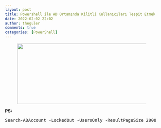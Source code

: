 ```yaml
---
layout: post
title: Powershell ile AD Ortamında Kilitli Kullanıcıları Tespit Etmek
date: 2022-02-02 22:02
author: theguler
comments: true
categories: [PowerShell]
---
```

<!-- wp:image {"id":1278,"width":596,"height":198,"sizeSlug":"large","linkDestination":"none"} -->
<figure class="wp-block-image size-large is-resized"><img src="https://farukguler.com/assets/post_images/sdsd.webp?w=1024" alt="" class="wp-image-1278" width="596" height="198" /></figure>
<!-- /wp:image -->

<!-- wp:paragraph -->
<p><strong>PS:</strong></p>
<!-- /wp:paragraph -->

<!-- wp:preformatted -->
<pre id="block-212c4770-1090-40f9-a3aa-882bb19bd474" class="wp-block-preformatted">Search-ADAccount -LockedOut -UsersOnly -ResultPageSize 2000 -resultSetSize $null | Select-Object Name, SamAccountName | Export-CSV “C:\KilitlenenUsers.csv” -NoTypeInformation</pre>
<!-- /wp:preformatted -->
